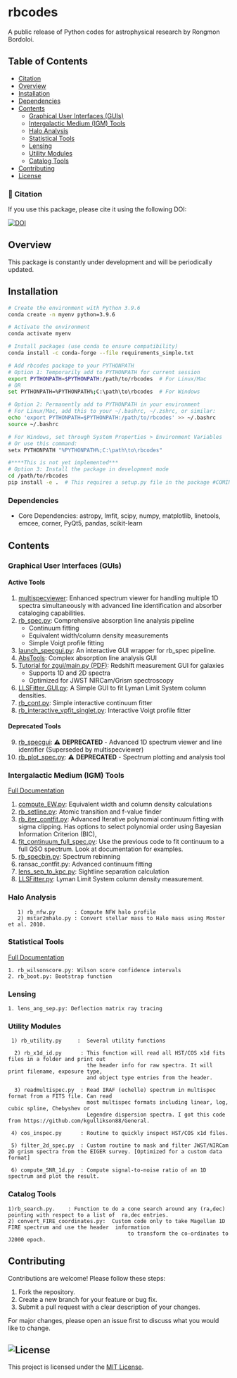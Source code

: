 # rbcodes

A public release of Python codes for astrophysical research by Rongmon Bordoloi. 

## Table of Contents
- [Citation](#-citation)
- [Overview](#overview)
- [Installation](#installation)
- [Dependencies](#dependencies)
- [Contents](#contents)
  - [Graphical User Interfaces (GUIs)](#graphical-user-interfaces-guis)
  - [Intergalactic Medium (IGM) Tools](#intergalactic-medium-igm-tools)
  - [Halo Analysis](#halo-analysis)
  - [Statistical Tools](#statistical-tools)
  - [Lensing](#lensing)
  - [Utility Modules](#utility-modules)
  - [Catalog Tools](#catalog-tools)
- [Contributing](#contributing)
- [License](#license)

### 📖 Citation

If you use this package, please cite it using the following DOI:

[![DOI](https://zenodo.org/badge/DOI/10.5281/zenodo.6079263.svg)](https://doi.org/10.5281/zenodo.6079263)


## Overview
This package is constantly under development and will be periodically updated.

## Installation

```bash
# Create the environment with Python 3.9.6
conda create -n myenv python=3.9.6

# Activate the environment
conda activate myenv

# Install packages (use conda to ensure compatibility)
conda install -c conda-forge --file requirements_simple.txt

# Add rbcodes package to your PYTHONPATH
# Option 1: Temporarily add to PYTHONPATH for current session
export PYTHONPATH=$PYTHONPATH:/path/to/rbcodes  # For Linux/Mac
# OR
set PYTHONPATH=%PYTHONPATH%;C:\path\to\rbcodes  # For Windows

# Option 2: Permanently add to PYTHONPATH in your environment
# For Linux/Mac, add this to your ~/.bashrc, ~/.zshrc, or similar:
echo 'export PYTHONPATH=$PYTHONPATH:/path/to/rbcodes' >> ~/.bashrc
source ~/.bashrc

# For Windows, set through System Properties > Environment Variables
# Or use this command:
setx PYTHONPATH "%PYTHONPATH%;C:\path\to\rbcodes"

#****This is not yet implemented***
# Option 3: Install the package in development mode
cd /path/to/rbcodes
pip install -e .  # This requires a setup.py file in the package #COMING SOON. 
```

### Dependencies
- Core Dependencies: 
  astropy, lmfit, scipy, numpy, matplotlib, linetools, emcee, corner, PyQt5, pandas, scikit-learn 

## Contents

### Graphical User Interfaces (GUIs)

#### Active Tools
1. [multispecviewer](/docs/GUIs/multispec/multispec.md): Enhanced spectrum viewer for handling multiple 1D spectra simultaneously with advanced line identification and absorber cataloging capabilities.
2. [rb_spec.py](/docs/GUIs/rb_spec/rb_spec.md): Comprehensive absorption line analysis pipeline
   - Continuum fitting
   - Equivalent width/column density measurements
   - Simple Voigt profile fitting
3. [launch_specgui.py](/docs/GUIs/rb_spec/launch_specgui.md): An interactive GUI wrapper for rb_spec pipeline.
4. [AbsTools](/docs/GUIs/AbsTools/README.md): Complex absorption line analysis GUI
5. [Tutorial for zgui/main.py (PDF)](/docs/GUIs/zgui/Tutorial_for_Emission_Line_Redshift_Estimator_GUI.pdf): Redshift measurement GUI for galaxies
   - Supports 1D and 2D spectra
   - Optimized for JWST NIRCam/Grism spectroscopy
6. [LLSFitter_GUI.py](/docs/GUIs/LLSFitter/LLSFitter.md): A Simple GUI to fit Lyman Limit System column densities.
7. [rb_cont.py](/docs/GUIs/rb_cont.md): Simple interactive continuum fitter
8. [rb_interactive_vpfit_singlet.py](/docs/GUIs/rb_interactive_vpfit_singlet.md): Interactive Voigt profile fitter

#### Deprecated Tools
9. [rb_specgui](/docs/GUIs/rb_specgui/rb_specgui.md): ⚠️ **DEPRECATED** - Advanced 1D spectrum viewer and line identifier (Superseded by multispecviewer)
10. [rb_plot_spec.py](/docs/GUIs/rb_plot_spec.md): ⚠️ **DEPRECATED** - Spectrum plotting and analysis tool

### Intergalactic Medium (IGM) Tools

[Full Documentation](/docs/IGM/IGM_README.md)

1. [compute_EW.py](/docs/IGM/compute_EW_readme.md): Equivalent width and column density calculations
2. [rb_setline.py](/docs/IGM/rb_setline.md): Atomic transition and f-value finder
3. [rb_iter_contfit.py](/docs/IGM/rb_iter_contfit.md): Advanced Iterative polynomial continuum fitting with sigma clipping. Has options to select polynomial order using Bayesian Information Criterion (BIC),
4. [fit_continuum_full_spec.py](/docs/IGM/rb_iter_contfit.md): Use the previous code to fit continuum to a full QSO spectrum. Look at documentation for examples.
5. [rb_specbin.py](/docs/IGM/rb_specbin.md): Spectrum rebinning
6. ransac_contfit.py: Advanced continuum fitting
7. [lens_sep_to_kpc.py](/docs/IGM/lens_sep_to_kpc.md): Sightline separation calculation
8. [LLSFitter.py](/docs/GUIs/LLSFitter/LLSFitter.md): Lyman Limit System column density measurement. 
    
### Halo Analysis
       1) rb_nfw.py      : Compute NFW halo profile
       2) mstar2mhalo.py : Convert stellar mass to Halo mass using Moster et al. 2010.

### Statistical Tools
[Full Documentation](/docs/rbstat/rb_stat_readme.md)

    1. rb_wilsonscore.py: Wilson score confidence intervals
    2. rb_boot.py: Bootstrap function

### Lensing
    1. lens_ang_sep.py: Deflection matrix ray tracing

### Utility Modules
     1) rb_utility.py     :  Several utility functions

      2) rb_x1d_id.py      : This function will read all HST/COS x1d fits files in a folder and print out
                             the header info for raw spectra. It will print filename, exposure type, 
                             and object type entries from the header.

      3) readmultispec.py  : Read IRAF (echelle) spectrum in multispec format from a FITS file. Can read 
                             most multispec formats including linear, log, cubic spline, Chebyshev or 
                             Legendre dispersion spectra. I got this code from https://github.com/kgullikson88/General.

     4) cos_inspec.py      : Routine to quickly inspect HST/COS x1d files.

     5) filter_2d_spec.py  : Custom routine to mask and filter JWST/NIRCam 2D grism spectra from the EIGER survey. [Optimized for a custom data format]

     6) compute_SNR_1d.py  : Compute signal-to-noise ratio of an 1D spectrum and plot the result.
             

### Catalog Tools
    1)rb_search.py.    : Function to do a cone search around any (ra,dec) pointing with respect to a list of  ra,dec entries.
    2) convert_FIRE_coordinates.py:  Custom code only to take Magellan 1D FIRE spectrum and use the header  information
                                          to transform the co-ordinates to J2000 epoch.

## Contributing

Contributions are welcome! Please follow these steps:
1. Fork the repository.
2. Create a new branch for your feature or bug fix.
3. Submit a pull request with a clear description of your changes.

For major changes, please open an issue first to discuss what you would like to change.
## ![License](https://img.shields.io/badge/license-MIT-green)

This project is licensed under the [MIT License](LICENSE).
